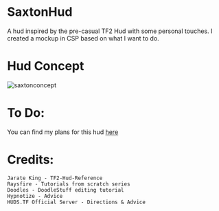 # SaxtonHud
A hud inspired by the pre-casual TF2 Hud with some personal touches. I created a mockup in CSP based on what I want to do.

# Hud Concept
![saxtonconcept](https://user-images.githubusercontent.com/119419064/207041937-cb40211c-a39a-4210-b9ae-cd6fcceda920.png)

# To Do:
You can find my plans for this hud [here](/TODO)

# Credits:  
```
Jarate King - TF2-Hud-Reference
Raysfire - Tutorials from scratch series
Doodles - DoodleStuff editing tutorial
Hypnotize - Advice
HUDS.TF Official Server - Directions & Advice
```
